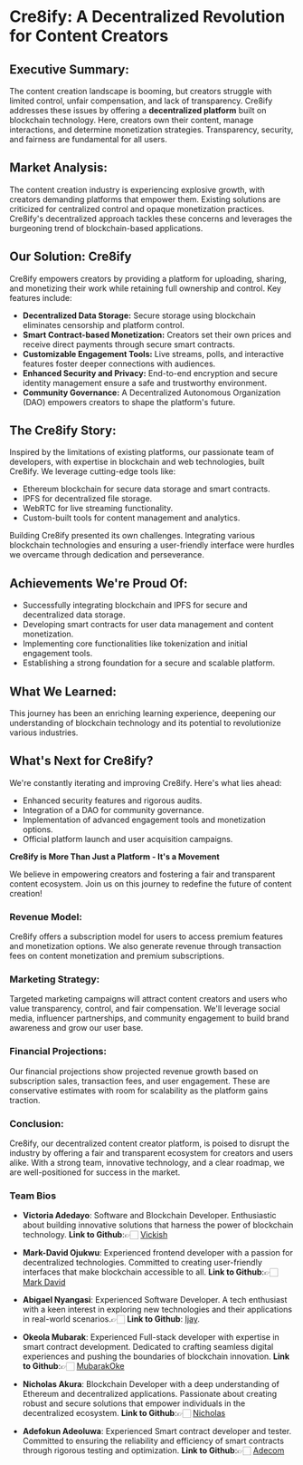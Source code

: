 # Cre8ify: A Decentralized Revolution for Content Creators

## Executive Summary:

The content creation landscape is booming, but creators struggle with limited control, unfair compensation, and lack of transparency. Cre8ify addresses these issues by offering a **decentralized platform** built on blockchain technology. Here, creators own their content, manage interactions, and determine monetization strategies. Transparency, security, and fairness are fundamental for all users.

## Market Analysis:

The content creation industry is experiencing explosive growth, with creators demanding platforms that empower them. Existing solutions are criticized for centralized control and opaque monetization practices. Cre8ify's decentralized approach tackles these concerns and leverages the burgeoning trend of blockchain-based applications.

## Our Solution: Cre8ify

Cre8ify empowers creators by providing a platform for uploading, sharing, and monetizing their work while retaining full ownership and control. Key features include:

- **Decentralized Data Storage:** Secure storage using blockchain eliminates censorship and platform control.
- **Smart Contract-based Monetization:** Creators set their own prices and receive direct payments through secure smart contracts.
- **Customizable Engagement Tools:** Live streams, polls, and interactive features foster deeper connections with audiences.
- **Enhanced Security and Privacy:** End-to-end encryption and secure identity management ensure a safe and trustworthy environment.
- **Community Governance:** A Decentralized Autonomous Organization (DAO) empowers creators to shape the platform's future.

## The Cre8ify Story:

Inspired by the limitations of existing platforms, our passionate team of developers, with expertise in blockchain and web technologies, built Cre8ify. We leverage cutting-edge tools like:

- Ethereum blockchain for secure data storage and smart contracts.
- IPFS for decentralized file storage.
- WebRTC for live streaming functionality.
- Custom-built tools for content management and analytics.

Building Cre8ify presented its own challenges. Integrating various blockchain technologies and ensuring a user-friendly interface were hurdles we overcame through dedication and perseverance.

## Achievements We're Proud Of:

- Successfully integrating blockchain and IPFS for secure and decentralized data storage.
- Developing smart contracts for user data management and content monetization.
- Implementing core functionalities like tokenization and initial engagement tools.
- Establishing a strong foundation for a secure and scalable platform.

## What We Learned:

This journey has been an enriching learning experience, deepening our understanding of blockchain technology and its potential to revolutionize various industries.

## What's Next for Cre8ify?

We're constantly iterating and improving Cre8ify. Here's what lies ahead:

- Enhanced security features and rigorous audits.
- Integration of a DAO for community governance.
- Implementation of advanced engagement tools and monetization options.
- Official platform launch and user acquisition campaigns.

**Cre8ify is More Than Just a Platform - It's a Movement**

We believe in empowering creators and fostering a fair and transparent content ecosystem. Join us on this journey to redefine the future of content creation!

### Revenue Model:

Cre8ify offers a subscription model for users to access premium features and monetization options. We also generate revenue through transaction fees on content monetization and premium subscriptions.

### Marketing Strategy:

Targeted marketing campaigns will attract content creators and users who value transparency, control, and fair compensation. We'll leverage social media, influencer partnerships, and community engagement to build brand awareness and grow our user base.

### Financial Projections:

Our financial projections show projected revenue growth based on subscription sales, transaction fees, and user engagement. These are conservative estimates with room for scalability as the platform gains traction.

### Conclusion:

Cre8ify, our decentralized content creator platform, is poised to disrupt the industry by offering a fair and transparent ecosystem for creators and users alike. With a strong team, innovative technology, and a clear roadmap, we are well-positioned for success in the market.

### Team Bios

- **Victoria Adedayo**: Software and Blockchain Developer. Enthusiastic about building innovative solutions that harness the power of blockchain technology. **Link to Github**:👉🏻 [Vickish](https://github.com/victoriaade)
- **Mark-David Ojukwu**: Experienced frontend developer with a passion for decentralized technologies. Committed to creating user-friendly interfaces that make blockchain accessible to all. **Link to Github**:👉🏻 [Mark David](https://github.com/markdavid000)
- **Abigael Nyangasi**: Experienced Software Developer. A tech enthusiast with a keen interest in exploring new technologies and their applications in real-world scenarios.👉🏻 **Link to Github**: [Ijay](https://github.com/IjayAbby).

- **Okeola Mubarak**: Experienced Full-stack developer with expertise in smart contract development. Dedicated to crafting seamless digital experiences and pushing the boundaries of blockchain innovation. **Link to Github**:👉🏻 [MubarakOke](https://github.com/MubarakOke)
- **Nicholas Akura**: Blockchain Developer with a deep understanding of Ethereum and decentralized applications. Passionate about creating robust and secure solutions that empower individuals in the decentralized ecosystem. **Link to Github**:👉🏻 [Nicholas](https://github.com/Ternder001)
- **Adefokun Adeoluwa**: Experienced Smart contract developer and tester. Committed to ensuring the reliability and efficiency of smart contracts through rigorous testing and optimization. **Link to Github**:👉🏻 [Adecom](https://github.com/Adecom16)
